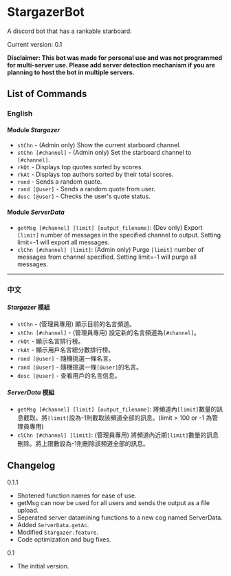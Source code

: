﻿# StargazerBot
 A discord bot that has a rankable starboard.

Current version: 0.1

**Disclaimer: This bot was made for personal use and was not programmed for multi-server use. Please add server detection mechanism if you are planning to host the bot in multiple servers.**

## List of Commands

### English

#### Module *Stargazer*

 - `stChn` - (Admin only) Show the current starboard channel.
 - `stChn [#channel]` - (Admin only) Set the starboard channel to `[#channel]`.
 - `rkQt` - Displays top quotes sorted by scores.
 - `rkAt` - Displays top authors sorted by their total scores.
 - `rand` - Sends a random quote.
 - `rand [@user]` - Sends a random quote from user.
 - `desc [@user]` - Checks the user's quote status.

#### Module *ServerData*

 - `getMsg [#channel] [limit] [output_filename]`: (Dev only) Export `[limit]` number of messages in the specified channel to output. Setting limit=-1 will export all messages.
 - `clChn [#channel] [limit]`: (Admin only) Purge `[limit]` number of messages from channel specified. Setting limit=-1 will purge all messages.

---

### 中文

#### *Stargazer* 模組

 - `stChn` - (管理員專用) 顯示目前的名言頻道。
 - `stChn [#channel]` - (管理員專用) 設定新的名言頻道為`[#channel]`。
 - `rkQt` - 顯示名言排行榜。
 - `rkAt` - 顯示用戶名言總分數排行榜。
 - `rand [@user]` - 隨機挑選一條名言。
 - `rand [@user]` - 隨機挑選一條`[@user]`的名言。
 - `desc [@user]` - 查看用戶的名言信息。

#### *ServerData* 模組

 - `getMsg [#channel] [limit] [output_filename]`: 將頻道內`[limit]`數量的訊息截取。將`[limit]`設為-1則截取該頻道全部的訊息。(limit > 100 or -1 為管理員專用)
 - `clChn [#channel] [limit]`: (管理員專用) 將頻道內近期`[limit]`數量的訊息刪除。將上限數設為-1則刪除該頻道全部的訊息。


## Changelog

0.1.1
 - Shotened function names for ease of use.
 - getMsg can now be used for all users and sends the output as a file upload.
 - Seperated server datamining functions to a new cog named ServerData.
 - Added `ServerData.getAc`.
 - Modified `Stargazer.feature`.
 - Code optimization and bug fixes.

0.1
 - The initial version.
